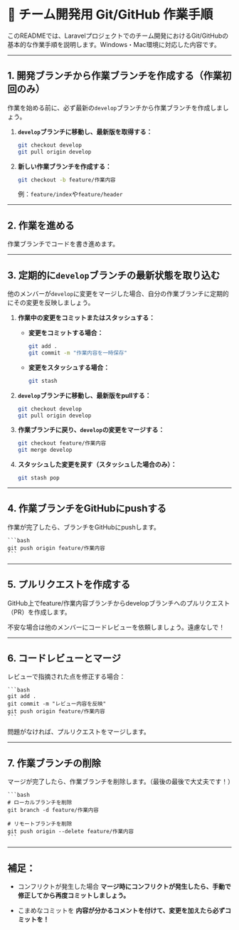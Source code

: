 # 📝 チーム開発用 Git/GitHub 作業手順

このREADMEでは、Laravelプロジェクトでのチーム開発におけるGit/GitHubの基本的な作業手順を説明します。Windows・Mac環境に対応した内容です。

---

## 1. 開発ブランチから作業ブランチを作成する（作業初回のみ）

作業を始める前に、必ず最新の`develop`ブランチから作業ブランチを作成しましょう。

1. **`develop`ブランチに移動し、最新版を取得する：**

    ```bash
    git checkout develop
    git pull origin develop
    ```

2. **新しい作業ブランチを作成する：**

    ```bash
    git checkout -b feature/作業内容
    ```

    例：`feature/index`や`feature/header`

---

## 2. 作業を進める

作業ブランチでコードを書き進めます。

---

## 3. 定期的に`develop`ブランチの最新状態を取り込む

他のメンバーが`develop`に変更をマージした場合、自分の作業ブランチに定期的にその変更を反映しましょう。

1. **作業中の変更をコミットまたはスタッシュする：**

    - **変更をコミットする場合：**

        ```bash
        git add .
        git commit -m "作業内容を一時保存"
        ```

    - **変更をスタッシュする場合：**

        ```bash
        git stash
        ```

2. **`develop`ブランチに移動し、最新版をpullする：**

    ```bash
    git checkout develop
    git pull origin develop
    ```

3. **作業ブランチに戻り、`develop`の変更をマージする：**

    ```bash
    git checkout feature/作業内容
    git merge develop
    ```

4. **スタッシュした変更を戻す（スタッシュした場合のみ）：**

    ```bash
    git stash pop
    ```

---

## 4. 作業ブランチをGitHubにpushする

作業が完了したら、ブランチをGitHubにpushします。

    ```bash
    git push origin feature/作業内容
    ```

---

## 5. プルリクエストを作成する

GitHub上でfeature/作業内容ブランチからdevelopブランチへのプルリクエスト（PR）を作成します。

不安な場合は他のメンバーにコードレビューを依頼しましょう。遠慮なしで！

---

## 6. コードレビューとマージ
レビューで指摘された点を修正する場合：

    ```bash
    git add .
    git commit -m "レビュー内容を反映"
    git push origin feature/作業内容
    ```

問題がなければ、プルリクエストをマージします。

---

## 7. 作業ブランチの削除
マージが完了したら、作業ブランチを削除します。（最後の最後で大丈夫です！）

    ```bash
    # ローカルブランチを削除
    git branch -d feature/作業内容

    # リモートブランチを削除
    git push origin --delete feature/作業内容
    ```

---


## 補足：

 - コンフリクトが発生した場合
**マージ時にコンフリクトが発生したら、手動で修正してから再度コミットしましょう。**

- こまめなコミットを
**内容が分かるコメントを付けて、変更を加えたら必ずコミットを！**